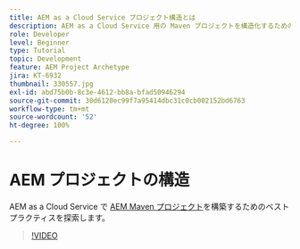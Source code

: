 ```yaml
---
title: AEM as a Cloud Service プロジェクト構造とは
description: AEM as a Cloud Service 用の Maven プロジェクトを構造化するためのベストプラクティスを確認します。
role: Developer
level: Beginner
type: Tutorial
topic: Development
feature: AEM Project Archetype
jira: KT-6932
thumbnail: 330557.jpg
exl-id: abd75b0b-8c3e-4612-bb8a-bfad50946294
source-git-commit: 30d6120ec99f7a95414dbc31c0cb002152bd6763
workflow-type: tm+mt
source-wordcount: '52'
ht-degree: 100%

---
```


# AEM プロジェクトの構造

AEM as a Cloud Service で [AEM Maven プロジェクト](https://experienceleague.adobe.com/docs/experience-manager-cloud-service/implementing/developing/aem-project-content-package-structure.html?lang=ja#developing)を構築するためのベストプラクティスを探索します。

>[!VIDEO](https://video.tv.adobe.com/v/330557?quality=12&learn=on)
